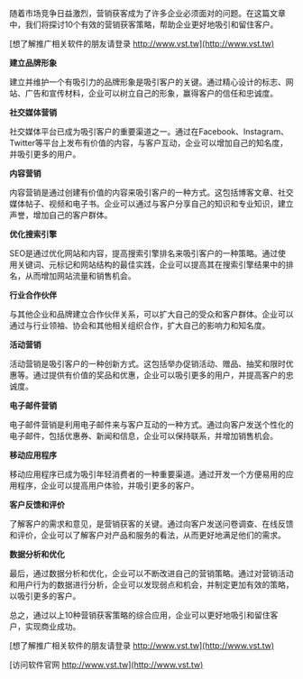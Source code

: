 随着市场竞争日益激烈，营销获客成为了许多企业必须面对的问题。在这篇文章中，我们将探讨10个有效的营销获客策略，帮助企业更好地吸引和留住客户。

[想了解推广相关软件的朋友请登录 http://www.vst.tw](http://www.vst.tw)

**建立品牌形象**

建立并维护一个有吸引力的品牌形象是吸引客户的关键。通过精心设计的标志、网站、广告和宣传材料，企业可以树立自己的形象，赢得客户的信任和忠诚度。

**社交媒体营销**

社交媒体平台已成为吸引客户的重要渠道之一。通过在Facebook、Instagram、Twitter等平台上发布有价值的内容，与客户互动，企业可以增加自己的知名度，并吸引更多的用户。

**内容营销**

内容营销是通过创建有价值的内容来吸引客户的一种方式。这包括博客文章、社交媒体帖子、视频和电子书。企业可以通过与客户分享自己的知识和专业知识，建立声誉，增加自己的客户群体。

**优化搜索引擎**

SEO是通过优化网站和内容，提高搜索引擎排名来吸引客户的一种策略。通过使用关键词、元标记和网站结构的最佳实践，企业可以提高其在搜索引擎结果中的排名，从而增加网站流量和销售机会。

**行业合作伙伴**

与其他企业和品牌建立合作伙伴关系，可以扩大自己的受众和客户群体。企业可以通过与行业领袖、协会和其他相关组织合作，扩大自己的影响力和知名度。

**活动营销**

活动营销是吸引客户的一种创新方式。这包括举办促销活动、赠品、抽奖和限时优惠等。通过提供有价值的奖品和优惠，企业可以吸引更多的用户，并提高客户的忠诚度。

**电子邮件营销**

电子邮件营销是利用电子邮件来与客户互动的一种方式。通过向客户发送个性化的电子邮件，包括优惠券、新闻和信息，企业可以保持联系，并增加销售机会。

**移动应用程序**

移动应用程序已成为吸引年轻消费者的一种重要渠道。通过开发一个方便易用的应用程序，企业可以提高用户体验，并吸引更多的客户。

**客户反馈和评价**

了解客户的需求和意见，是营销获客的关键。通过向客户发送问卷调查、在线反馈和评价，企业可以了解客户对产品和服务的看法，从而更好地满足他们的需求。

**数据分析和优化**

最后，通过数据分析和优化，企业可以不断改进自己的营销策略。通过对营销活动和用户行为的数据进行分析，企业可以发现弱点和机会，并制定更加有效的策略，以吸引更多的客户。

总之，通过以上10种营销获客策略的综合应用，企业可以更好地吸引和留住客户，实现商业成功。

[想了解推广相关软件的朋友请登录 http://www.vst.tw](http://www.vst.tw)


[访问软件官网 http://www.vst.tw](http://www.vst.tw)

